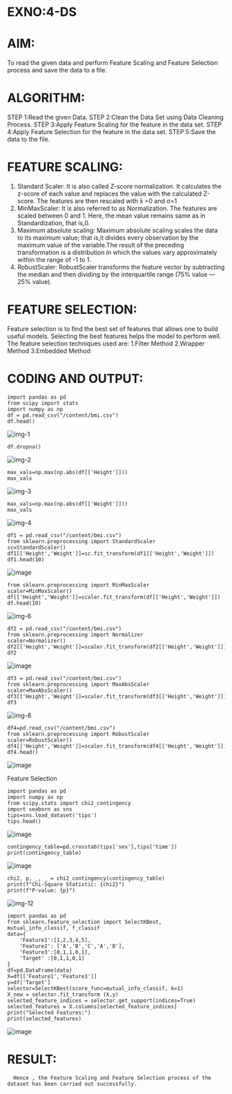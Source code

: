 # EXNO:4-DS
# AIM:
To read the given data and perform Feature Scaling and Feature Selection process and save the
data to a file.

# ALGORITHM:
STEP 1:Read the given Data.
STEP 2:Clean the Data Set using Data Cleaning Process.
STEP 3:Apply Feature Scaling for the feature in the data set.
STEP 4:Apply Feature Selection for the feature in the data set.
STEP 5:Save the data to the file.

# FEATURE SCALING:
1. Standard Scaler: It is also called Z-score normalization. It calculates the z-score of each value and replaces the value with the calculated Z-score. The features are then rescaled with x̄ =0 and σ=1
2. MinMaxScaler: It is also referred to as Normalization. The features are scaled between 0 and 1. Here, the mean value remains same as in Standardization, that is,0.
3. Maximum absolute scaling: Maximum absolute scaling scales the data to its maximum value; that is,it divides every observation by the maximum value of the variable.The result of the preceding transformation is a distribution in which the values vary approximately within the range of -1 to 1.
4. RobustScaler: RobustScaler transforms the feature vector by subtracting the median and then dividing by the interquartile range (75% value — 25% value).

# FEATURE SELECTION:
Feature selection is to find the best set of features that allows one to build useful models. Selecting the best features helps the model to perform well.
The feature selection techniques used are:
1.Filter Method
2.Wrapper Method
3.Embedded Method

# CODING AND OUTPUT:
```
import pandas as pd
from scipy import stats
import numpy as np
df = pd.read_csv("/content/bmi.csv")
df.head()
```

![img-1](https://github.com/user-attachments/assets/c0513064-fa29-4dee-8d86-6ffca1a8739c)

```
df.dropna()
```

![img-2](https://github.com/user-attachments/assets/fa472cdb-aa41-4b9e-8025-5c13255dda20)

```
max_vals=np.max(np.abs(df[['Height']]))
max_vals
```

![img-3](https://github.com/user-attachments/assets/05d3bc49-b1a3-4ffa-97c7-328a09d0f711)

```
max_vals=np.max(np.abs(df[['Weight']]))
max_vals
```

![img-4](https://github.com/user-attachments/assets/a8aaf8de-8fdc-42cb-a8d9-861c66878155)

```
df1 = pd.read_csv("/content/bmi.csv")
from sklearn.preprocessing import StandardScaler
sc=StandardScaler()
df1[['Height','Weight']]=sc.fit_transform(df1[['Height','Weight']])
df1.head(10)
```

![image](https://github.com/user-attachments/assets/2c8c7211-4173-4c5b-836b-ca1876f6e329)

```
from sklearn.preprocessing import MinMaxScaler
scaler=MinMaxScaler()
df[['Height','Weight']]=scaler.fit_transform(df[['Height','Weight']])
df.head(10)
```

![img-6](https://github.com/user-attachments/assets/7101284e-25bb-4013-a546-98158986ef6d)

```
df2 = pd.read_csv("/content/bmi.csv")
from sklearn.preprocessing import Normalizer
scaler=Normalizer()
df2[['Height','Weight']]=scaler.fit_transform(df2[['Height','Weight']])
df2
```

![image](https://github.com/user-attachments/assets/620a9186-a98b-45da-832d-f83bda575a39)

```
df3 = pd.read_csv("/content/bmi.csv")
from sklearn.preprocessing import MaxAbsScaler
scaler=MaxAbsScaler()
df3[['Height','Weight']]=scaler.fit_transform(df3[['Height','Weight']])
df3
```

![img-8](https://github.com/user-attachments/assets/8e2b7e1d-d9ed-42b1-b97e-688d2d4a2294)

```
df4=pd.read_csv("/content/bmi.csv")
from sklearn.preprocessing import RobustScaler
scaler=RobustScaler()
df4[['Height','Weight']]=scaler.fit_transform(df4[['Height','Weight']])
df4.head()
```

![image](https://github.com/user-attachments/assets/ce3066ac-3f61-4aa4-9656-a2306fe47e93)


Feature Selection
```
import pandas as pd
import numpy as np
from scipy.stats import chi2_contingency
import seaborn as sns
tips=sns.load_dataset('tips')
tips.head()
```

![image](https://github.com/user-attachments/assets/4850d6ce-561a-4ac7-80c7-995b7d991882)

```
contingency_table=pd.crosstab(tips['sex'],tips['time'])
print(contingency_table)
```

![image](https://github.com/user-attachments/assets/23612bd2-75d6-4157-8b19-0772a7f912fc)

```
chi2, p, _, _ = chi2_contingency(contingency_table)
print(f"Chi-Square Statistic: {chi2}")
print(f"P-value: {p}")
```

![img-12](https://github.com/user-attachments/assets/9cc24f57-2295-4a5c-8883-6dc6262e699a)

```
import pandas as pd
from sklearn.feature_selection import SelectKBest, mutual_info_classif, f_classif
data={
    'Feature1':[1,2,3,4,5],
    'Feature2': ['A','B','C','A','B'],
    'Feature3':[0,1,1,0,1],
    'Target' :[0,1,1,0,1]
}
df=pd.DataFrame(data)
X=df[['Feature1','Feature3']]
y=df['Target']
selector=SelectKBest(score_func=mutual_info_classif, k=1)
X_new = selector.fit_transform (X,y)
selected_feature_indices = selector.get_support(indices=True)
selected_features = X.columns[selected_feature_indices]
print("Selected Features:")
print(selected_features)
```

![image](https://github.com/user-attachments/assets/de7ff12a-0460-465b-81d8-36557e96cd32)

# RESULT:
      Hence , the Feature Scaling and Feature Selection process of the dataset has been carried out successfully.
